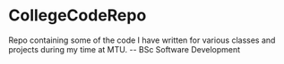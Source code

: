# CollegeCodeRepo
Repo containing some of the code I have written for various classes and projects during my time at MTU. -- BSc Software Development
